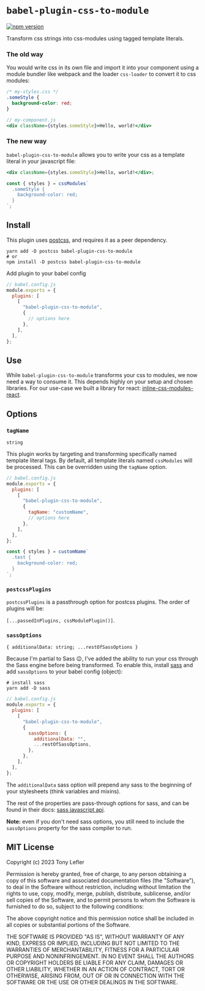 # `babel-plugin-css-to-module`

[![npm version](https://badge.fury.io/js/babel-plugin-css-to-module.svg)](https://badge.fury.io/js/babel-plugin-css-to-module)

Transform css strings into css-modules using tagged template literals.

### The old way

You would write css in its own file and import it into your component using a
module bundler like webpack and the loader `css-loader` to convert it to css
modules:

```css
/* my-styles.css */
.someStyle {
  background-color: red;
}
```

```jsx
// my-component.js
<div className={styles.someStyle}>Hello, world!</div>
```

### The new way

`babel-plugin-css-to-module` allows you to write your css as a template literal
in your javascript file:

```jsx
<div className={styles.someStyle}>Hello, world!</div>;

const { styles } = cssModules`
  .someStyle {
    background-color: red;
  }
`;
```

## Install

This plugin uses [postcss](https://www.npmjs.com/package/postcss), and requires
it as a peer dependency.

```shell
yarn add -D postcss babel-plugin-css-to-module
# or
npm install -D postcss babel-plugin-css-to-module
```

Add plugin to your babel config

```javascript
// babel.config.js
module.exports = {
  plugins: [
    [
      "babel-plugin-css-to-module",
      {
        // options here
      },
    ],
  ],
};
```

## Use

While `babel-plugin-css-to-module` transforms your css to modules, we now need a
way to consume it. This depends highly on your setup and chosen libraries.
For our use-case we built a library for react:
[inline-css-modules-react](https://www.npmjs.com/package/inline-css-modules-react).

## Options

### `tagName`

`string`

This plugin works by targeting and transforming specifically named template
literal tags. By default, all template literals named `cssModules` will be
processed. This can be overridden using the `tagName` option.

```javascript
// babel.config.js
module.exports = {
  plugins: [
    [
      "babel-plugin-css-to-module",
      {
        tagName: "customName",
        // options here
      },
    ],
  ],
};
```

```js
const { styles } = customName`
  .test {
    background-color: red;
  }
`;
```

### `postcssPlugins`

`postcssPlugins` is a passthrough option for postcss plugins. The order of
plugins will be:

`[...passedInPlugins, cssModulePlugin()]`.

### `sassOptions`

`{ additionalData: string; ...restOfSassOptions }`

Because I'm partial to Sass 😉, I've added the ability to run your css through
the Sass engine before being transformed. To enable this, install
[sass](https://www.npmjs.com/package/sass) and add `sassOptions` to
your babel config (object):

```shell
# install sass
yarn add -D sass
```

```javascript
// babel.config.js
module.exports = {
  plugins: [
    [
      "babel-plugin-css-to-module",
      {
        sassOptions: {
          additionalData: "",
          ...restOfSassOptions,
        },
      },
    ],
  ],
};
```

The `additionalData` sass option will prepend any sass to the
beginning of your stylesheets (think variables and mixins).

The rest of the properties are pass-through options for sass, and can be found
in their
docs: [sass javascript api](https://sass-lang.com/documentation/js-api/).

**Note:** even if you don't need sass options, you still need to include
the `sassOptions` property for the sass compiler to run.

## MIT License

Copyright (c) 2023 Tony Lefler

Permission is hereby granted, free of charge, to any person obtaining
a copy of this software and associated documentation files (the
"Software"), to deal in the Software without restriction, including
without limitation the rights to use, copy, modify, merge, publish,
distribute, sublicense, and/or sell copies of the Software, and to
permit persons to whom the Software is furnished to do so, subject to
the following conditions:

The above copyright notice and this permission notice shall be
included in all copies or substantial portions of the Software.

THE SOFTWARE IS PROVIDED "AS IS", WITHOUT WARRANTY OF ANY KIND,
EXPRESS OR IMPLIED, INCLUDING BUT NOT LIMITED TO THE WARRANTIES OF
MERCHANTABILITY, FITNESS FOR A PARTICULAR PURPOSE AND
NONINFRINGEMENT. IN NO EVENT SHALL THE AUTHORS OR COPYRIGHT HOLDERS BE
LIABLE FOR ANY CLAIM, DAMAGES OR OTHER LIABILITY, WHETHER IN AN ACTION
OF CONTRACT, TORT OR OTHERWISE, ARISING FROM, OUT OF OR IN CONNECTION
WITH THE SOFTWARE OR THE USE OR OTHER DEALINGS IN THE SOFTWARE.
